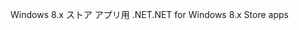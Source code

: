 <span data-ttu-id="c2c1b-101">Windows 8.x ストア アプリ用 .NET</span><span class="sxs-lookup"><span data-stu-id="c2c1b-101">.NET for Windows 8.x Store apps</span></span>